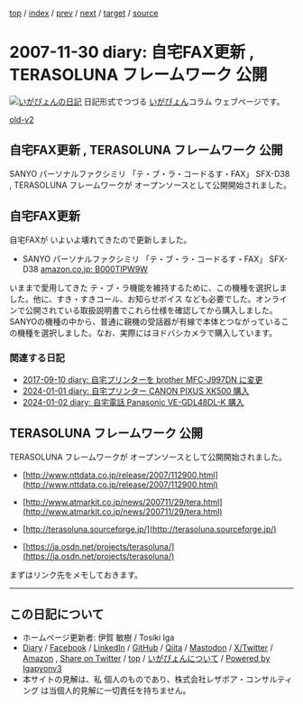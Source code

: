 [top](../index.html) 
 / [index](index.html) 
 / [prev](ig071129.html) 
 / [next](ig071202.html) 
 / [target](https://www.igapyon.jp/igapyon/diary/2007/ig071130.html) 
 / [source](https://github.com/igapyon/diary/blob/master/2007/ig071130.src.md) 

2007-11-30 diary: 自宅FAX更新 , TERASOLUNA フレームワーク 公開
=====================================================================================================
[![いがぴょんの日記](https://www.igapyon.jp/igapyon/diary/images/iga202308_64.jpg "いがぴょん")](https://www.igapyon.jp/igapyon/diary/memo/memoigapyon.html) 日記形式でつづる [いがぴょん](https://www.igapyon.jp/igapyon/diary/memo/memoigapyon.html)コラム ウェブページです。

[old-v2](ig071130-orig.html)

## 自宅FAX更新 , TERASOLUNA フレームワーク 公開

SANYO パーソナルファクシミリ 「テ・ブ・ラ・コードるす・FAX」 SFX-D38 , TERASOLUNA フレームワークが オープンソースとして公開開始されました。


## 自宅FAX更新

自宅FAXが いよいよ壊れてきたので更新しました。

* SANYO パーソナルファクシミリ 「テ・ブ・ラ・コードるす・FAX」 SFX-D38
  [amazon.co.jp: B000TIPW9W](http://www.amazon.co.jp/exec/obidos/ASIN/B000TIPW9W/igapyondiary-22)

いままで愛用してきた テ・ブ・ラ機能を維持するために、この機種を選択しました。他に、すき・すきコール、お知らせボイス なども必要でした。オンラインで公開されている取扱説明書でこれら仕様を確認してから購入しました。SANYOの機種の中から、普通に親機の受話器が有線で本体とつながっているこの機種を選択しました。なお、実際にはヨドバシカメラで購入しています。

### 関連する日記

- [2017-09-10 diary: 自宅プリンターを brother MFC-J997DN に変更](https://www.igapyon.jp/igapyon/diary/2017/ig170910.html)
- [2024-01-01 diary: 自宅プリンター CANON PIXUS XK500 購入](https://www.igapyon.jp/igapyon/diary/2024/ig240101.html)
- [2024-01-02 diary: 自宅電話 Panasonic VE-GDL48DL-K 購入](https://www.igapyon.jp/igapyon/diary/2024/ig240102.html)


## TERASOLUNA フレームワーク 公開

TERASOLUNA フレームワークが オープンソースとして公開開始されました。

* [http://www.nttdata.co.jp/release/2007/112900.html](http://www.nttdata.co.jp/release/2007/112900.html)
  
* [http://www.atmarkit.co.jp/news/200711/29/tera.html](http://www.atmarkit.co.jp/news/200711/29/tera.html)
  
* [http://terasoluna.sourceforge.jp/](http://terasoluna.sourceforge.jp/)
  
* [https://ja.osdn.net/projects/terasoluna/](https://ja.osdn.net/projects/terasoluna/)

まずはリンク先をメモしておきます。


----------------------------------------------------------------------------------------------------

## この日記について

* ホームページ更新者: 伊賀 敏樹 / Tosiki Iga
* [Diary](https://www.igapyon.jp/igapyon/diary/) / [Facebook](https://www.facebook.com/igapyon) / [LinkedIn](https://www.linkedin.com/in/toshikiiga) / [GitHub](https://github.com/igapyon) / [Qiita](https://qiita.com/igapyon) / [Mastodon](https://social.vivaldi.net/@igapyon) / [X/Twitter](https://twitter.com/ToshikiIga) / [Amazon](https://www.amazon.co.jp/%E4%BC%8A%E8%B3%80-%E6%95%8F%E6%A8%B9/e/B004LTQWCQ) ,
[Share on Twitter](https://twitter.com/intent/tweet?hashtags=igapyon%2Cdiary%2C%E3%81%84%E3%81%8C%E3%81%B4%E3%82%87%E3%82%93&text=%E8%87%AA%E5%AE%85FAX%E6%9B%B4%E6%96%B0+%2C+TERASOLUNA+%E3%83%95%E3%83%AC%E3%83%BC%E3%83%A0%E3%83%AF%E3%83%BC%E3%82%AF+%E5%85%AC%E9%96%8B&url=https%3A%2F%2Fwww.igapyon.jp%2Figapyon%2Fdiary%2F2007%2Fig071130.html) / [top](../index.html) / [いがぴょんについて](https://www.igapyon.jp/igapyon/diary/memo/memoigapyon.html) / [Powered by Igapyonv3](https://github.com/igapyon/igapyonv3)
* 本サイトの見解は、私 個人のものであり、株式会社レザボア・コンサルティング は当個人的見解に一切責任を持ちません。 
